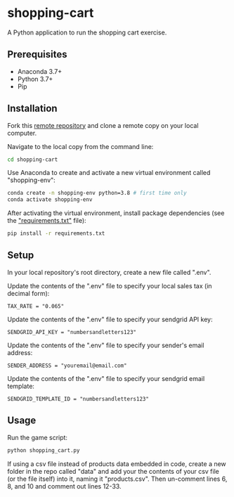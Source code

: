 # shopping-cart

A Python application to run the shopping cart exercise.


## Prerequisites

  + Anaconda 3.7+
  + Python 3.7+
  + Pip

## Installation
Fork this [remote repository](https://github.com/stsikata/shopping-cart.git) and clone a remote copy on your local computer.

Navigate to the local copy from the command line:

```sh
cd shopping-cart
```

Use Anaconda to create and activate a new virtual environment called "shopping-env":

```sh
conda create -n shopping-env python=3.8 # first time only
conda activate shopping-env
```

After activating the virtual environment, install package dependencies (see the ["requirements.txt"](/requirements.txt) file):

```sh
pip install -r requirements.txt
```

## Setup

In your local repository's root directory, create a new file called ".env".

Update the contents of the ".env" file to specify your local sales tax (in decimal form):

    TAX_RATE = "0.065"

Update the contents of the ".env" file to specify your sendgrid API key:
  
    SENDGRID_API_KEY = "numbersandletters123"

Update the contents of the ".env" file to specify your sender's email address:

    SENDER_ADDRESS = "youremail@email.com"

Update the contents of the ".env" file to specify your sendgrid email template:

    SENDGRID_TEMPLATE_ID = "numbersandletters123"

<!-- When inputing your template data for the email (line 162), use below as a reference: 
template_data = {
    "total_price_usd": to_usd(total_price),
    "human_friendly_timestamp": now.strftime("%Y-%m-%d %H:%M:%S"),
    "products":
        sorted_selected_products
} -->

## Usage

Run the game script:

```py
python shopping_cart.py
```
If using a csv file instead of products data embedded in code, create a new folder in the repo called "data" and add your the contents of your csv file (or the file itself) into it, naming it "products.csv". Then un-comment lines 6, 8, and 10 and comment out lines 12-33.